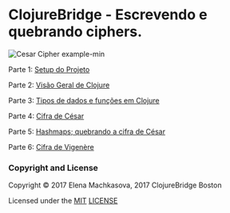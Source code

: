 # ClojureBridge - Escrevendo e quebrando ciphers.


![Cesar Cipher example-min](https://user-images.githubusercontent.com/1187561/69901396-c370ec80-135f-11ea-8f9f-ea719e0dbd70.gif)


Parte 1: [Setup do Projeto](docs/1-setup.md)

Parte 2: [Visão Geral de Clojure](docs/2-functional-overview.md)

Parte 3: [Tipos de dados e funções em Clojure](docs/3-functions.md)

Parte 4: [Cifra de César](docs/4-caesar.md)

Parte 5: [Hashmaps; quebrando a cifra de César](docs/5-frequency.md)

Parte 6: [Cifra de Vigenère](docs/6-vigenere.md)

### Copyright and License

Copyright © 2017 Elena Machkasova, 2017 ClojureBridge Boston

Licensed under the [MIT](http://opensource.org/licenses/MIT) [LICENSE](LICENSE)
